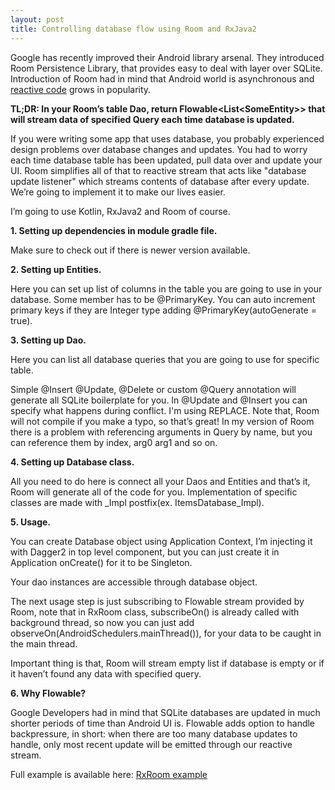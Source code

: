 ```yaml
---
layout: post
title: Controlling database flow using Room and RxJava2
---
```

Google has recently improved their Android library arsenal. They introduced Room Persistence Library, that provides easy to deal with layer over SQLite. Introduction of Room had in mind that Android world is asynchronous and [reactive code](http://reactivex.io) grows in popularity.

<b>TL;DR: In your Room’s table Dao, return Flowable&lt;List&lt;SomeEntity&gt;&gt; that will stream data of specified Query each time database is updated.</b>

If you were writing some app that uses database, you probably experienced design problems over database changes and updates. You had to worry each time database table has been updated, pull data over and update your UI. Room simplifies all of that to reactive stream that acts like "database update listener" which streams contents of database after every update. We’re going to implement it to make our lives easier.

I’m going to use Kotlin, RxJava2 and Room of course.

<b>1. Setting up dependencies in module gradle file.</b> 

Make sure to check out if there is newer version available.
<script src="https://gist.github.com/TKolbusz/8857ba47ea5c9468146d0a4c052d76c2.js"></script>

<b>2. Setting up Entities. </b>

Here you can set up list of columns in the table you are going to use in your database. Some member has to be @PrimaryKey. You can auto increment primary keys if they are Integer type adding @PrimaryKey(autoGenerate = true).
<script src="https://gist.github.com/TKolbusz/b51e46fbc94c470bcdf5346731fcaac9.js"></script>

<b>3. Setting up Dao.</b>

Here you can list all database queries that you are going to use for specific table.

Simple @Insert @Update, @Delete or custom @Query annotation will generate all SQLite boilerplate for you. In @Update and @Insert you can specify what happens during conflict. I'm using REPLACE. Note that, Room will not compile if you make a typo, so that’s great!
In my version of Room there is a problem with referencing arguments in Query by name, but you can reference them by index, arg0 arg1 and so on.
<script src="https://gist.github.com/TKolbusz/5e1f0da09917c61bfc47ee478fa90d52.js"></script>
<b>4. Setting up Database class.</b>

All you need to do here is connect all your Daos and Entities and that’s it, Room will generate all of the code for you. Implementation of specific classes are made with _Impl postfix(ex. ItemsDatabase_Impl).
<script src="https://gist.github.com/TKolbusz/8f4cff7c7c3cbf7c50bac8881c6e4ca3.js"></script>

<b>5. Usage.</b>

You can create Database object using Application Context, I’m injecting it with Dagger2 in top level component, but you can just create it in Application onCreate() for it to be Singleton.

<script src="https://gist.github.com/TKolbusz/646222863e462409fee4f79495412412.js"></script>
Your dao instances are accessible through database object.

The next usage step is just subscribing to Flowable stream provided by Room, note that in RxRoom class, subscribeOn() is already called with background thread, so now you can just add observeOn(AndroidSchedulers.mainThread()), for your data to be caught in the main thread.
<script src="https://gist.github.com/TKolbusz/1c29403665b59fb893bd104394ae48a6.js"></script>
Important thing is that, Room will stream empty list if database is empty or if it haven’t found any data with specified query.

<b>6. Why Flowable? </b>

Google Developers had in mind that SQLite databases are updated in much shorter periods of time than Android UI is. Flowable adds option to handle backpressure, in short: when there are too many database updates to handle, only most recent update will be emitted through our reactive stream.

Full example is available here: [RxRoom example](https://github.com/TKolbusz/RxRoom-example)
